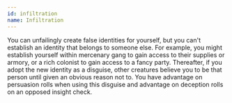 ```yaml
---
id: infiltration
name: Infiltration
---
```

You can unfailingly create false identities for yourself, but you can't establish an identity that belongs to someone else. 
For example, you might establish yourself within mercenary gang to gain access to their supplies or armory, or a rich 
colonist to gain access to a fancy party. Thereafter, if you adopt the new identity as a disguise, other creatures 
believe you to be that person until given an obvious reason not to. You have advantage on persuasion rolls when using 
this disguise and advantage on deception rolls on an opposed insight check.
